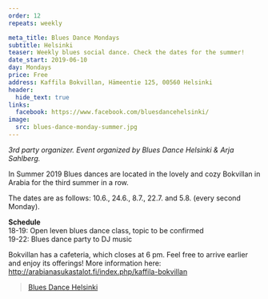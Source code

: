 ```yaml
---
order: 12
repeats: weekly

meta_title: Blues Dance Mondays
subtitle: Helsinki
teaser: Weekly blues social dance. Check the dates for the summer!
date_start: 2019-06-10
day: Mondays
price: Free
address: Kaffila Bokvillan, Hämeentie 125, 00560 Helsinki
header:
  hide_text: true
links:
  facebook: https://www.facebook.com/bluesdancehelsinki/
image:
  src: blues-dance-monday-summer.jpg
---
```


_3rd party organizer. Event organized by Blues Dance Helsinki & Arja Sahlberg._

In Summer 2019 Blues dances are located in the lovely and cozy Bokvillan in Arabia for the third summer in a row. 

The dates are as follows: 10.6., 24.6., 8.7., 22.7. and 5.8. (every second Monday).

**Schedule**  
18-19: Open leven blues dance class, topic to be confirmed  
19-22: Blues dance party to DJ music  

Bokvillan has a cafeteria, which closes at 6 pm. Feel free to arrive earlier and enjoy its offerings! More information here: http://arabianasukastalot.fi/index.php/kaffila-bokvillan 

<div class="fb-page" data-href="https://www.facebook.com/pg/bluesdancehelsinki/" data-tabs="events" data-width="" data-height="" data-small-header="true" data-adapt-container-width="true" data-hide-cover="false" data-show-facepile="true"><blockquote cite="https://www.facebook.com/pg/bluesdancehelsinki/" class="fb-xfbml-parse-ignore"><a href="https://www.facebook.com/pg/bluesdancehelsinki/">Blues Dance Helsinki</a></blockquote></div>
